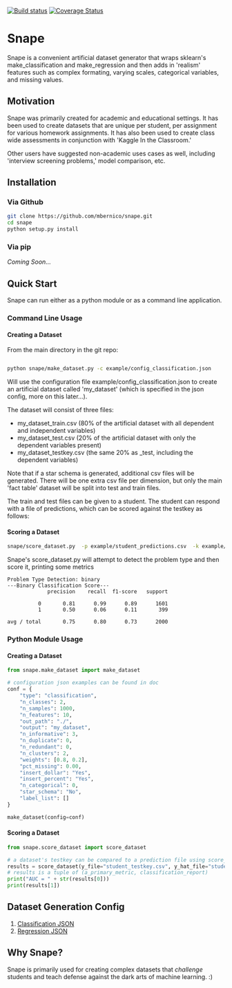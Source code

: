 [![Build status](https://travis-ci.org/mbernico/snape.svg?branch=master)](https://travis-ci.org/mbernico/snape)
[![Coverage Status](https://coveralls.io/repos/github/mbernico/snape/badge.svg?branch=master)](https://coveralls.io/github/mbernico/snape?branch=master)

# Snape

Snape is a convenient artificial dataset generator that wraps sklearn's make_classification and make_regression
and then adds in 'realism' features such as complex formating, varying scales, categorical variables,
and missing values.

## Motivation

Snape was primarily created for academic and educational settings.  It has been used to create datasets that are unique per
student, per assignment for various homework assignments.  It has also been used to create class wide assessments in
conjunction with 'Kaggle In the Classroom.'

Other users have suggested non-academic uses cases as well, including 'interview screening problems,' model comparison,
etc.

## Installation


### Via Github
```bash
git clone https://github.com/mbernico/snape.git
cd snape
python setup.py install
```
### Via pip
*Coming Soon...*

## Quick Start

Snape can run either as a python module or as a command line application.

### Command Line Usage

#### Creating a Dataset

From the main directory in the git repo:
```bash

python snape/make_dataset.py -c example/config_classification.json
```
Will use the configuration file example/config_classification.json to create an artificial dataset called 'my_dataset'
(which is specified in the json config, more on this later...).

The dataset will consist of three files:
*  my_dataset_train.csv   (80% of the artificial dataset with all dependent and independent variables)
*  my_dataset_test.csv    (20% of the artificial dataset with only the dependent variables present)
*  my_dataset_testkey.csv (the same 20% as _test, including the dependent variables)

Note that if a star schema is generated, additional csv files will be generated. There will be one extra csv file per dimension, but only the main 'fact table' dataset will be split into test and train files. 

The train and test files can be given to a student.  The student can respond with a file of predictions, which can be
scored against the testkey as follows:

#### Scoring a Dataset

```bash
snape/score_dataset.py  -p example/student_predictions.csv  -k example/student_testkey.csv
```
Snape's score_dataset.py will attempt to detect the problem type and then score it, printing some metrics


```
Problem Type Detection: binary
---Binary Classification Score---
             precision    recall  f1-score   support

          0       0.81      0.99      0.89      1601
          1       0.50      0.06      0.11       399

avg / total       0.75      0.80      0.73      2000
```


### Python Module Usage


#### Creating a Dataset
```python
from snape.make_dataset import make_dataset

# configuration json examples can be found in doc
conf = {
    "type": "classification",
    "n_classes": 2,
    "n_samples": 1000,
    "n_features": 10,
    "out_path": "./",
    "output": "my_dataset",
    "n_informative": 3,
    "n_duplicate": 0,
    "n_redundant": 0,
    "n_clusters": 2,
    "weights": [0.8, 0.2],
    "pct_missing": 0.00,
    "insert_dollar": "Yes",
    "insert_percent": "Yes",
    "n_categorical": 0,
    "star_schema": "No",
    "label_list": []
}

make_dataset(config=conf)
```


#### Scoring a Dataset

```python
from snape.score_dataset import score_dataset

# a dataset's testkey can be compared to a prediction file using score_dataset()
results = score_dataset(y_file="student_testkey.csv", y_hat_file="student_predictions.csv")
# results is a tuple of (a_primary_metric, classification_report)
print("AUC = " + str(results[0]))
print(results[1])
````


## Dataset Generation Config

1.  [Classification JSON](doc/config_classification.json.md)
2.  [Regression JSON](doc/config_regression.json.md)


## Why Snape?
Snape is primarily used for creating complex datasets that *challenge* students and teach defense against the dark
arts of machine learning.  :)


